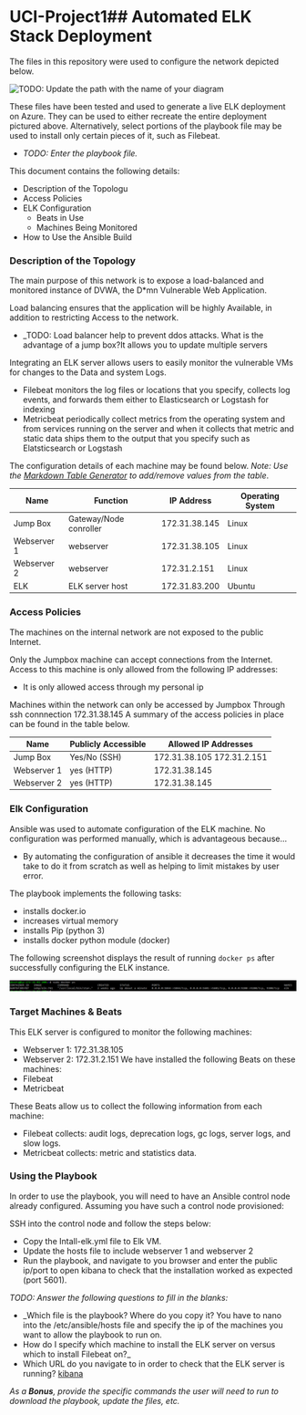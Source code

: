 # UCI-Project1## Automated ELK Stack Deployment

The files in this repository were used to configure the network depicted below.

![TODO: Update the path with the name of your diagram](Images/diagram_filename.png)

These files have been tested and used to generate a live ELK deployment on Azure. They can be used to either recreate the entire deployment pictured above. Alternatively, select portions of the playbook file may be used to install only certain pieces of it, such as Filebeat.

  - _TODO: Enter the playbook file._

This document contains the following details:
- Description of the Topologu
- Access Policies
- ELK Configuration
  - Beats in Use
  - Machines Being Monitored
- How to Use the Ansible Build


### Description of the Topology

The main purpose of this network is to expose a load-balanced and monitored instance of DVWA, the D*mn Vulnerable Web Application.

Load balancing ensures that the application will be highly Available, in addition to restricting Access to the network.
- _TODO: Load balancer help to prevent ddos attacks. What is the advantage of a jump box?It allows you to update multiple servers 

Integrating an ELK server allows users to easily monitor the vulnerable VMs for changes to the Data and system Logs.
- Filebeat monitors the log files or locations that you specify, collects log events, and forwards them either to Elasticsearch or Logstash for indexing
- Metricbeat periodically collect metrics from the operating system and from services running on the server and when it collects that metric and static data ships them to the output that you specify such as Elatsticsearch or Logstash

The configuration details of each machine may be found below.
_Note: Use the [Markdown Table Generator](http://www.tablesgenerator.com/markdown_tables) to add/remove values from the table_.

| Name     | Function | IP Address | Operating System |
|----------|----------|------------|------------------|
| Jump Box | Gateway/Node conroller  |  172.31.38.145| Linux  |
| Webserver 1| webserver|  172.31.38.105 | Linux  |
| Webserver 2| webserver|  172.31.2.151 | Linux  |
| ELK     |ELK server host| 172.31.83.200 |Ubuntu|

### Access Policies

The machines on the internal network are not exposed to the public Internet. 

Only the Jumpbox machine can accept connections from the Internet. Access to this machine is only allowed from the following IP addresses:
- It is only allowed access through my personal ip

Machines within the network can only be accessed by Jumpbox
Through ssh connnection 172.31.38.145
A summary of the access policies in place can be found in the table below.

| Name     | Publicly Accessible | Allowed IP Addresses |
|----------|---------------------|----------------------|
| Jump Box | Yes/No (SSH)            | 172.31.38.105 172.31.2.151    |
| Webserver 1 |      yes (HTTP)   |  172.31.38.145                 |
| Webserver 2 |      yes (HTTP)   |  172.31.38.145              |

### Elk Configuration

Ansible was used to automate configuration of the ELK machine. No configuration was performed manually, which is advantageous because...
- By automating the configuration of ansible it decreases the time it would take to do it from scratch as well as helping to limit mistakes by user error.

The playbook implements the following tasks:
- installs docker.io
- increases virtual memory
- installs Pip (python 3)
- installs docker python module (docker)

The following screenshot displays the result of running `docker ps` after successfully configuring the ELK instance.

![Elk Docker Ps](https://github.com/Dalamia/UCI-Project1/blob/main/Images/Elk%20Docker%20ps.PNG)

### Target Machines & Beats
This ELK server is configured to monitor the following machines:
- Webserver 1: 172.31.38.105
- Webserver 2: 172.31.2.151
We have installed the following Beats on these machines:
- Filebeat
- Metricbeat

These Beats allow us to collect the following information from each machine:
- Filebeat collects:  audit logs, deprecation logs, gc logs, server logs, and slow logs.
- Metricbeat collects: metric and statistics data.

### Using the Playbook
In order to use the playbook, you will need to have an Ansible control node already configured. Assuming you have such a control node provisioned: 

SSH into the control node and follow the steps below:
- Copy the Intall-elk.yml file to Elk VM.
- Update the hosts file to include webserver 1 and webserver 2
- Run the playbook, and navigate to you browser and enter the public ip/port to open kibana to check that the installation worked as expected (port 5601).

_TODO: Answer the following questions to fill in the blanks:_
- _Which file is the playbook? Where do you copy it? You have to nano into the /etc/ansible/hosts file and specify the ip of the machines you want to allow the playbook to run on. 
- How do I specify which machine to install the ELK server on versus which to install Filebeat on?_
- Which URL do you navigate to in order to check that the ELK server is running? [kibana](http://20.98.114.15:5601/app/kibana)

_As a **Bonus**, provide the specific commands the user will need to run to download the playbook, update the files, etc._
